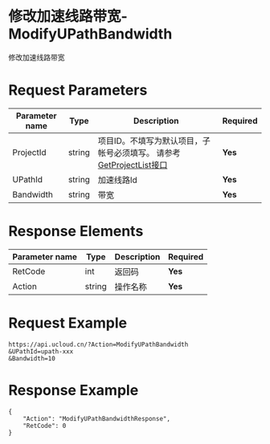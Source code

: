# 修改加速线路带宽-ModifyUPathBandwidth

修改加速线路带宽

# Request Parameters
|Parameter name|Type|Description|Required|
|---|---|---|---|
|ProjectId|string|项目ID。不填写为默认项目，子帐号必须填写。 请参考[GetProjectList接口](../summary/get_project_list.html)|**Yes**|
|UPathId|string|加速线路Id|**Yes**|
|Bandwidth|string|带宽|**Yes**|

# Response Elements
|Parameter name|Type|Description|Required|
|---|---|---|---|
|RetCode|int|返回码|**Yes**|
|Action|string|操作名称|**Yes**|

# Request Example
```
https://api.ucloud.cn/?Action=ModifyUPathBandwidth
&UPathId=upath-xxx
&Bandwidth=10
```

# Response Example
```
{
    "Action": "ModifyUPathBandwidthResponse", 
    "RetCode": 0
}
```

